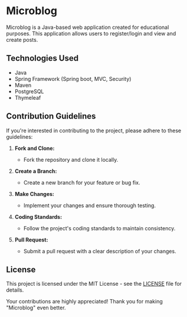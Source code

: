 # Microblog

Microblog is a Java-based web application created for educational purposes. This application allows users to register/login and view and create posts.

## Technologies Used

- Java
- Spring Framework (Spring boot, MVC, Security)
- Maven
- PostgreSQL
- Thymeleaf
  
## Contribution Guidelines

If you're interested in contributing to the project, please adhere to these guidelines:

1. **Fork and Clone:**
   - Fork the repository and clone it locally.

2. **Create a Branch:**
   - Create a new branch for your feature or bug fix.

3. **Make Changes:**
   - Implement your changes and ensure thorough testing.

4. **Coding Standards:**
   - Follow the project's coding standards to maintain consistency.

5. **Pull Request:**
   - Submit a pull request with a clear description of your changes.

## License

This project is licensed under the MIT License - see the [LICENSE](LICENSE) file for details.

Your contributions are highly appreciated! Thank you for making "Microblog" even better.
